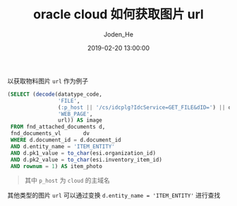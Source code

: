 ﻿---
date: 2019-02-20 13:00:00
title: oracle cloud 如何获取图片 url
author: Joden_He
tags: 
  - Oracle Cloud
  - attachment
categories: 
  - Oracle Cloud
description: oracle cloud 中通过附件来管理图片信息，其中图片信息可以是外链 url, 也可以是上传图片信息，cloud 生成链接信息。
---





以获取物料图片 `url` 作为例子

```sql
(SELECT (decode(datatype_code,
                'FILE',
                (:p_host || '/cs/idcplg?IdcService=GET_FILE&dID=') || dm_version_number,
                'WEB_PAGE',
                url)) AS image
 FROM fnd_attached_documents d,
 fnd_documents_vl       dv
 WHERE d.document_id = d.document_id
 AND d.entity_name = 'ITEM_ENTITY'
 AND d.pk1_value = to_char(esi.organization_id)
 AND d.pk2_value = to_char(esi.inventory_item_id)
 AND rownum = 1) AS item_photo
```

>  其中 `p_host` 为 `cloud` 的主域名

其他类型的图片 `url` 可以通过变换 `d.entity_name = 'ITEM_ENTITY'` 进行查找